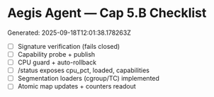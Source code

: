 # Aegis Agent — Cap 5.B Checklist
Generated: 2025-09-18T12:01:38.178263Z

- [ ] Signature verification (fails closed)
- [ ] Capability probe + publish
- [ ] CPU guard + auto-rollback
- [ ] /status exposes cpu_pct, loaded, capabilities
- [ ] Segmentation loaders (cgroup/TC) implemented
- [ ] Atomic map updates + counters readout

